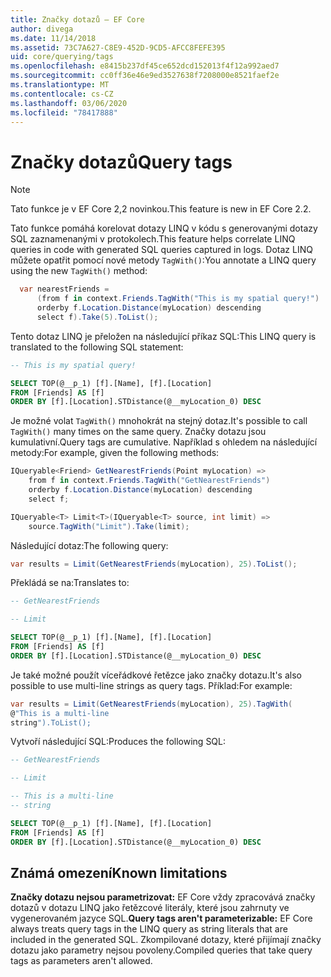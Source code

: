 ```yaml
---
title: Značky dotazů – EF Core
author: divega
ms.date: 11/14/2018
ms.assetid: 73C7A627-C8E9-452D-9CD5-AFCC8FEFE395
uid: core/querying/tags
ms.openlocfilehash: e8415b237df45ce652dcd152013f4f12a992aed7
ms.sourcegitcommit: cc0ff36e46e9ed3527638f7208000e8521faef2e
ms.translationtype: MT
ms.contentlocale: cs-CZ
ms.lasthandoff: 03/06/2020
ms.locfileid: "78417888"
---
```

# <a name="query-tags"></a><span data-ttu-id="24c37-102">Značky dotazů</span><span class="sxs-lookup"><span data-stu-id="24c37-102">Query tags</span></span>

> [!NOTE]
> <span data-ttu-id="24c37-103">Tato funkce je v EF Core 2,2 novinkou.</span><span class="sxs-lookup"><span data-stu-id="24c37-103">This feature is new in EF Core 2.2.</span></span>

<span data-ttu-id="24c37-104">Tato funkce pomáhá korelovat dotazy LINQ v kódu s generovanými dotazy SQL zaznamenanými v protokolech.</span><span class="sxs-lookup"><span data-stu-id="24c37-104">This feature helps correlate LINQ queries in code with generated SQL queries captured in logs.</span></span>
<span data-ttu-id="24c37-105">Dotaz LINQ můžete opatřit pomocí nové metody `TagWith()`:</span><span class="sxs-lookup"><span data-stu-id="24c37-105">You annotate a LINQ query using the new `TagWith()` method:</span></span>

``` csharp
  var nearestFriends =
      (from f in context.Friends.TagWith("This is my spatial query!")
      orderby f.Location.Distance(myLocation) descending
      select f).Take(5).ToList();
```

<span data-ttu-id="24c37-106">Tento dotaz LINQ je přeložen na následující příkaz SQL:</span><span class="sxs-lookup"><span data-stu-id="24c37-106">This LINQ query is translated to the following SQL statement:</span></span>

``` sql
-- This is my spatial query!

SELECT TOP(@__p_1) [f].[Name], [f].[Location]
FROM [Friends] AS [f]
ORDER BY [f].[Location].STDistance(@__myLocation_0) DESC
```

<span data-ttu-id="24c37-107">Je možné volat `TagWith()` mnohokrát na stejný dotaz.</span><span class="sxs-lookup"><span data-stu-id="24c37-107">It's possible to call `TagWith()` many times on the same query.</span></span>
<span data-ttu-id="24c37-108">Značky dotazu jsou kumulativní.</span><span class="sxs-lookup"><span data-stu-id="24c37-108">Query tags are cumulative.</span></span>
<span data-ttu-id="24c37-109">Například s ohledem na následující metody:</span><span class="sxs-lookup"><span data-stu-id="24c37-109">For example, given the following methods:</span></span>

``` csharp
IQueryable<Friend> GetNearestFriends(Point myLocation) =>
    from f in context.Friends.TagWith("GetNearestFriends")
    orderby f.Location.Distance(myLocation) descending
    select f;

IQueryable<T> Limit<T>(IQueryable<T> source, int limit) =>
    source.TagWith("Limit").Take(limit);
```

<span data-ttu-id="24c37-110">Následující dotaz:</span><span class="sxs-lookup"><span data-stu-id="24c37-110">The following query:</span></span>

``` csharp
var results = Limit(GetNearestFriends(myLocation), 25).ToList();
```

<span data-ttu-id="24c37-111">Překládá se na:</span><span class="sxs-lookup"><span data-stu-id="24c37-111">Translates to:</span></span>

``` sql
-- GetNearestFriends

-- Limit

SELECT TOP(@__p_1) [f].[Name], [f].[Location]
FROM [Friends] AS [f]
ORDER BY [f].[Location].STDistance(@__myLocation_0) DESC
```

<span data-ttu-id="24c37-112">Je také možné použít víceřádkové řetězce jako značky dotazu.</span><span class="sxs-lookup"><span data-stu-id="24c37-112">It's also possible to use multi-line strings as query tags.</span></span>
<span data-ttu-id="24c37-113">Příklad:</span><span class="sxs-lookup"><span data-stu-id="24c37-113">For example:</span></span>

``` csharp
var results = Limit(GetNearestFriends(myLocation), 25).TagWith(
@"This is a multi-line
string").ToList();
```

<span data-ttu-id="24c37-114">Vytvoří následující SQL:</span><span class="sxs-lookup"><span data-stu-id="24c37-114">Produces the following SQL:</span></span>

``` sql
-- GetNearestFriends

-- Limit

-- This is a multi-line
-- string

SELECT TOP(@__p_1) [f].[Name], [f].[Location]
FROM [Friends] AS [f]
ORDER BY [f].[Location].STDistance(@__myLocation_0) DESC
```

## <a name="known-limitations"></a><span data-ttu-id="24c37-115">Známá omezení</span><span class="sxs-lookup"><span data-stu-id="24c37-115">Known limitations</span></span>

<span data-ttu-id="24c37-116">**Značky dotazu nejsou parametrizovat:** EF Core vždy zpracovává značky dotazů v dotazu LINQ jako řetězcové literály, které jsou zahrnuty ve vygenerovaném jazyce SQL.</span><span class="sxs-lookup"><span data-stu-id="24c37-116">**Query tags aren't parameterizable:** EF Core always treats query tags in the LINQ query as string literals that are included in the generated SQL.</span></span>
<span data-ttu-id="24c37-117">Zkompilované dotazy, které přijímají značky dotazu jako parametry nejsou povoleny.</span><span class="sxs-lookup"><span data-stu-id="24c37-117">Compiled queries that take query tags as parameters aren't allowed.</span></span>
